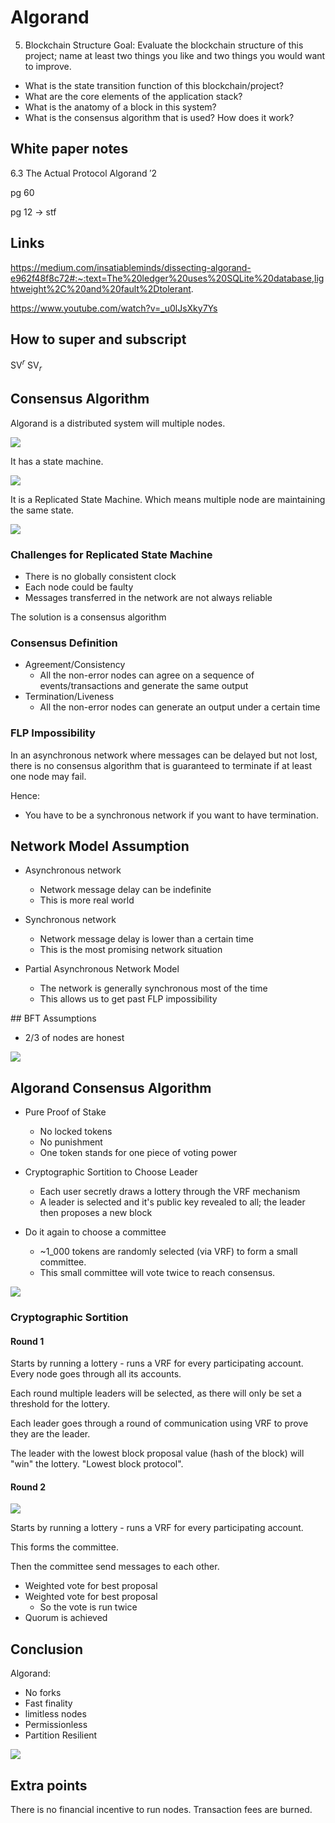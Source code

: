# Algorand

5. Blockchain Structure
Goal: Evaluate the blockchain structure of this project; name at least two things you like and two things you would want to improve.

- What is the state transition function of this blockchain/project?
- What are the core elements of the application stack?
- What is the anatomy of a block in this system?
- What is the consensus algorithm that is used? How does it work?

## White paper notes

6.3 The Actual Protocol Algorand ′2

pg 60

pg 12 -> stf

## Links

https://medium.com/insatiableminds/dissecting-algorand-e962f48f8c72#:~:text=The%20ledger%20uses%20SQLite%20database,lightweight%2C%20and%20fault%2Dtolerant.

https://www.youtube.com/watch?v=_u0lJsXky7Ys


## How to super and subscript

SV$^{r}$
SV$_{r}$

## Consensus Algorithm

Algorand is a distributed system will multiple nodes.

![](2022-07-19-17-36-11.png)

It has a state machine.

![](2022-07-19-17-36-58.png)

It is a Replicated State Machine. Which means multiple node are maintaining the same state.

![](2022-07-19-17-37-41.png)

### Challenges for Replicated State Machine

- There is no globally consistent clock
- Each node could be faulty
- Messages transferred in the network are not always reliable

The solution is a consensus algorithm

### Consensus Definition

- Agreement/Consistency
  - All the non-error nodes can agree on a sequence of events/transactions and generate the same output
- Termination/Liveness
  - All the non-error nodes can generate an output under a certain time

### FLP Impossibility

In an asynchronous network where messages can be delayed but not lost, there is no consensus algorithm that is guaranteed to terminate if at least one node may fail.

Hence:
- You have to be a synchronous network if you want to have termination.

## Network Model Assumption

- Asynchronous network
  - Network message delay can be indefinite
  - This is more real world

- Synchronous network
  - Network message delay is lower than a certain time
  - This is the most promising network situation

- Partial Asynchronous Network Model
  - The network is generally synchronous most of the time
  - This allows us to get past FLP impossibility

## BFT Assumptions

- 2/3 of nodes are honest

![](2022-07-19-18-16-20.png)

## Algorand Consensus Algorithm

- Pure Proof of Stake
  - No locked tokens
  - No punishment
  - One token stands for one piece of voting power

- Cryptographic Sortition to Choose Leader
  - Each user secretly draws a lottery through the VRF mechanism
  - A leader is selected and it's public key revealed to all; the leader then proposes a new block

- Do it again to choose a committee
  - ~1_000 tokens are randomly selected (via VRF) to form a small committee.
  - This small committee will vote twice to reach consensus.

![](2022-07-19-18-38-35.png)

### Cryptographic Sortition

#### Round 1

Starts by running a lottery - runs a VRF for every participating account. Every node goes through all its accounts.

Each round multiple leaders will be selected, as there will only be set a threshold for the lottery.

Each leader goes through a round of communication using VRF to prove they are the leader.

The leader with the lowest block proposal value (hash of the block) will "win" the lottery. "Lowest block protocol".

#### Round 2

![](2022-07-19-18-44-56.png)

Starts by running a lottery - runs a VRF for every participating account.

This forms the committee.

Then the committee send messages to each other.
- Weighted vote for best proposal
- Weighted vote for best proposal
  - So the vote is run twice
- Quorum is achieved

## Conclusion

Algorand:
- No forks
- Fast finality
- limitless nodes
- Permissionless
- Partition Resilient

![](2022-07-19-18-49-40.png)

## Extra points

There is no financial incentive to run nodes.
Transaction fees are burned.


